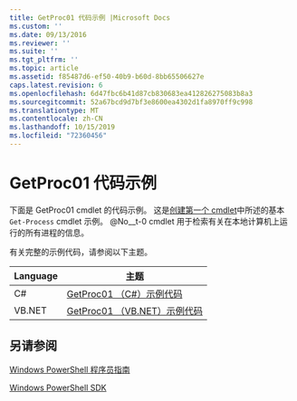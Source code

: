 ```yaml
---
title: GetProc01 代码示例 |Microsoft Docs
ms.custom: ''
ms.date: 09/13/2016
ms.reviewer: ''
ms.suite: ''
ms.tgt_pltfrm: ''
ms.topic: article
ms.assetid: f85487d6-ef50-40b9-b60d-8bb65506627e
caps.latest.revision: 6
ms.openlocfilehash: 6d47fbc6b41d87cb830683ea412826275083b8a3
ms.sourcegitcommit: 52a67bcd9d7bf3e8600ea4302d1fa8970ff9c998
ms.translationtype: MT
ms.contentlocale: zh-CN
ms.lasthandoff: 10/15/2019
ms.locfileid: "72360456"
---
```

# <a name="getproc01-code-samples"></a>GetProc01 代码示例

下面是 GetProc01 cmdlet 的代码示例。 这是[创建第一个 cmdlet](../cmdlet/creating-a-cmdlet-without-parameters.md)中所述的基本 `Get-Process` cmdlet 示例。 @No__t-0 cmdlet 用于检索有关在本地计算机上运行的所有进程的信息。

有关完整的示例代码，请参阅以下主题。

|Language|主题|
|--------------|-----------|
|C#|[GetProc01 （C#）示例代码](./getproc01-csharp-sample-code.md)|
|VB.NET|[GetProc01 （VB.NET）示例代码](./getproc01-vb-net-sample-code.md)|

## <a name="see-also"></a>另请参阅

[Windows PowerShell 程序员指南](./windows-powershell-programmer-s-guide.md)

[Windows PowerShell SDK](../windows-powershell-reference.md)